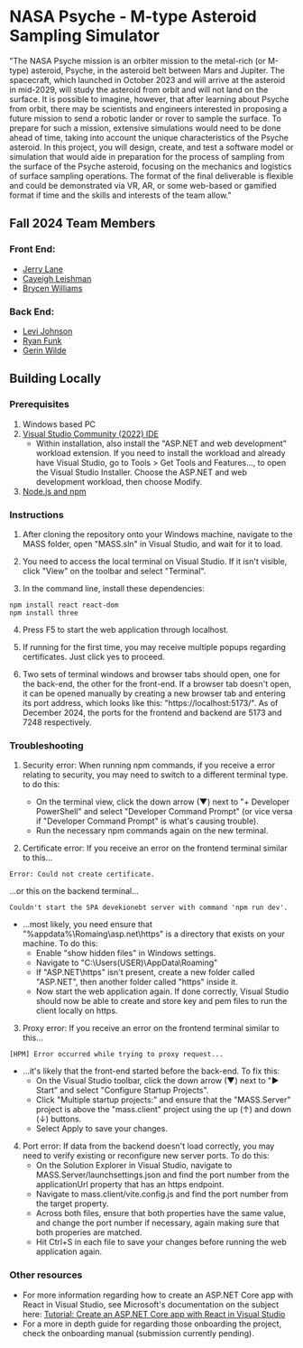 # NASA Psyche - M-type Asteroid Sampling Simulator

"The NASA Psyche mission is an orbiter mission to the metal-rich (or M-type) asteroid, Psyche, in the asteroid belt between Mars and Jupiter. The spacecraft, which launched in October 2023 and will arrive at the asteroid in mid-2029, will study the asteroid from orbit and will not land on the surface.  It is possible to imagine, however, that after learning about Psyche from orbit, there may be scientists and engineers interested in proposing a future mission to send a robotic lander or rover to sample the surface. To prepare for such a mission, extensive simulations would need to be done ahead of time, taking into account the unique characteristics of the Psyche asteroid. In this project, you will design, create, and test a software model or simulation that would aide in preparation for the process of sampling from the surface of the Psyche asteroid, focusing on the mechanics and logistics of surface sampling operations. The format of the final deliverable is flexible and could be demonstrated via VR, AR, or some web-based or gamified format if time and the skills and interests of the team allow."

## Fall 2024 Team Members

### Front End:
- [Jerry Lane](https://github.com/JRLane-CS)
- [Cayeigh Leishman](https://github.com/CayleighLeishman)
- [Brycen Williams](https://github.com/Brycenjwill)

### Back End:
- [Levi Johnson](https://github.com/levijohnson1227)
- [Ryan Funk](https://github.com/RyanFunk2000)
- [Gerin Wilde](https://github.com/GerinWilde1)

## Building Locally

### Prerequisites

1. Windows based PC
2. [Visual Studio Community (2022) IDE](https://visualstudio.microsoft.com/vs/community/)
    - Within installation, also install the "ASP.NET and web development" workload extension. If you need to install the workload and already have Visual Studio, go to Tools > Get Tools and Features..., to open the Visual Studio Installer. Choose the ASP.NET and web development workload, then choose Modify.
3. [Node.js and npm](https://nodejs.org/en)

### Instructions

1. After cloning the repository onto your Windows machine, navigate to the MASS folder, open "MASS.sln" in Visual Studio, and wait for it to load.

2. You need to access the local terminal on Visual Studio. If it isn't visible, click "View" on the toolbar and select "Terminal".

3. In the command line, install these dependencies:

```console
npm install react react-dom
npm install three
```

4. Press F5 to start the web application through localhost.

5. If running for the first time, you may receive multiple popups regarding certificates. Just click yes to proceed.

6. Two sets of terminal windows and browser tabs should open, one for the back-end, the other for the front-end. If a browser tab doesn't open, it can be opened manually by creating a new browser tab and entering its port address, which looks like this: "https://localhost:5173/". As of December 2024, the ports for the frontend and backend are 5173 and 7248 respectively.

### Troubleshooting
1. Security error: When running npm commands, if you receive a error relating to security, you may need to switch to a different terminal type. to do this:
    - On the terminal view, click the down arrow (▼) next to "+ Developer PowerShell" and select "Developer Command Prompt" (or vice versa if "Developer Command Prompt" is what's causing trouble).
    - Run the necessary npm commands again on the new terminal.


2. Certificate error: If you receive an error on the frontend terminal similar to this...

```console
Error: Could not create certificate.
```
...or this on the backend terminal...
```console
Couldn't start the SPA devekionebt server with command 'npm run dev'.
```

- ...most likely, you need ensure that "%appdata%\Romaing\asp.net\https" is a directory that exists on your machine. To do this:
    - Enable "show hidden files" in Windows settings.
    - Navigate to "C:\Users\(USER)\AppData\Roaming\"
    - If "ASP.NET\https" isn't present, create a new folder called "ASP.NET", then another folder called "https" inside it.
    - Now start the web application again. If done correctly, Visual Studio should now be able to create and store key and pem files to run the client locally on https.

3. Proxy error: If you receive an error on the frontend terminal similar to this...

```console
[HPM] Error occurred while trying to proxy request...
```
- ...it's likely that the front-end started before the back-end. To fix this:
    - On the Visual Studio toolbar, click the down arrow (▼) next to "▶ Start" and select "Configure Startup Projects".
    - Click "Multiple startup projects:" and ensure that the "MASS.Server" project is above the "mass.client" project using the up (↑) and down (↓) buttons.
    - Select Apply to save your changes.

4. Port error: If data from the backend doesn't load correctly, you may need to verify existing or reconfigure new server ports. To do this:
    - On the Solution Explorer in Visual Studio, navigate to MASS.Server/launchsettings.json and find the port number from the applicationUrl property that has an https endpoint.
    - Navigate to mass.client/vite.config.js and find the port number from the target property.
    - Across both files, ensure that both properties have the same value, and change the port number if necessary, again making sure that both properies are matched.
    - Hit Ctrl+S in each file to save your changes before running the web application again.

### Other resources
- For more information regarding how to create an ASP.NET Core app with React in Visual Studio, see Microsoft's documentation on the subject here: [Tutorial: Create an ASP.NET Core app with React in Visual Studio](https://learn.microsoft.com/en-us/visualstudio/javascript/tutorial-asp-net-core-with-react?view=vs-2022#prerequisites)
- For a more in depth guide for regarding those onboarding the project, check the onboarding manual (submission currently pending).
